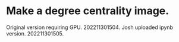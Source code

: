 # Make a degree centrality image.
Original version requiring GPU.
202211301504. Josh uploaded ipynb version.
202211301505. 
